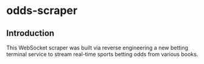 # odds-scraper

## Introduction

This WebSocket scraper was built via reverse engineering a new betting terminal service to stream real-time sports betting odds from various books.
